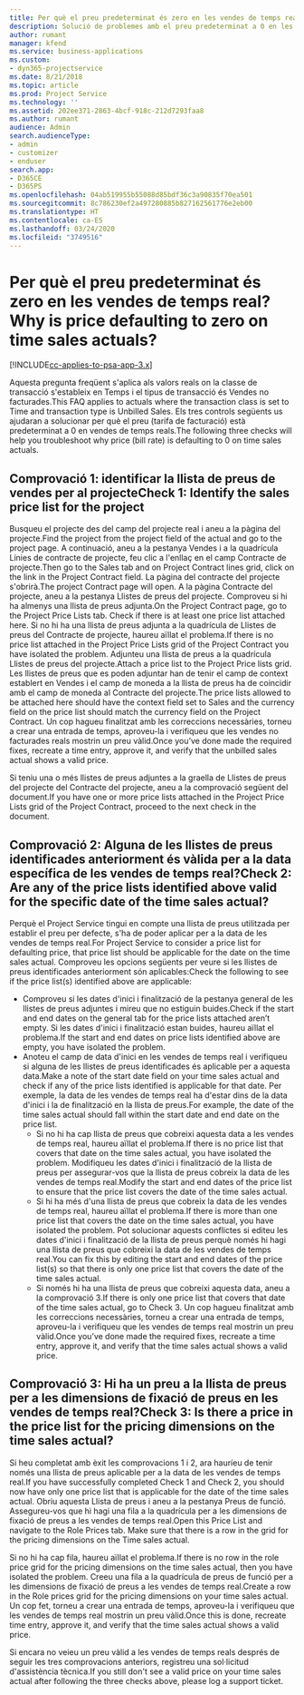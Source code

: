 ```yaml
---
title: Per què el preu predeterminat és zero en les vendes de temps real?
description: Solució de problemes amb el preu predeterminat a 0 en les vendes de temps real.
author: rumant
manager: kfend
ms.service: business-applications
ms.custom:
- dyn365-projectservice
ms.date: 8/21/2018
ms.topic: article
ms.prod: Project Service
ms.technology: ''
ms.assetid: 202ee371-2863-4bcf-918c-212d7293faa8
ms.author: rumant
audience: Admin
search.audienceType:
- admin
- customizer
- enduser
search.app:
- D365CE
- D365PS
ms.openlocfilehash: 04ab519955b55088d85bdf36c3a90835f70ea501
ms.sourcegitcommit: 8c786230ef2a497280885b827162561776e2eb00
ms.translationtype: HT
ms.contentlocale: ca-ES
ms.lasthandoff: 03/24/2020
ms.locfileid: "3749516"
---
```

# <a name="why-is-price-defaulting-to-zero-on-time-sales-actuals"></a><span data-ttu-id="ec879-103">Per què el preu predeterminat és zero en les vendes de temps real?</span><span class="sxs-lookup"><span data-stu-id="ec879-103">Why is price defaulting to zero on time sales actuals?</span></span>

[!INCLUDE[cc-applies-to-psa-app-3.x](../includes/cc-applies-to-psa-app-3x.md)]

<span data-ttu-id="ec879-104">Aquesta pregunta freqüent s'aplica als valors reals on la classe de transacció s'estableix en Temps i el tipus de transacció és Vendes no facturades.</span><span class="sxs-lookup"><span data-stu-id="ec879-104">This FAQ applies to actuals where the transaction class is set to Time and transaction type is Unbilled Sales.</span></span> <span data-ttu-id="ec879-105">Els tres controls següents us ajudaran a solucionar per què el preu (tarifa de facturació) està predeterminat a 0 en vendes de temps reals.</span><span class="sxs-lookup"><span data-stu-id="ec879-105">The following three checks will help you troubleshoot why price (bill rate) is defaulting to 0 on time sales actuals.</span></span>

## <a name="check-1-identify-the-sales-price-list-for-the-project"></a><span data-ttu-id="ec879-106">Comprovació 1: identificar la llista de preus de vendes per al projecte</span><span class="sxs-lookup"><span data-stu-id="ec879-106">Check 1: Identify the sales price list for the project</span></span>

<span data-ttu-id="ec879-107">Busqueu el projecte des del camp del projecte real i aneu a la pàgina del projecte.</span><span class="sxs-lookup"><span data-stu-id="ec879-107">Find the project from the project field of the actual and go to the project page.</span></span> <span data-ttu-id="ec879-108">A continuació, aneu a la pestanya Vendes i a la quadrícula Línies de contracte de projecte, feu clic a l'enllaç en el camp Contracte de projecte.</span><span class="sxs-lookup"><span data-stu-id="ec879-108">Then go to the Sales tab and on Project Contract lines grid, click on the link in the Project Contract field.</span></span> <span data-ttu-id="ec879-109">La pàgina del contracte del projecte s'obrirà.</span><span class="sxs-lookup"><span data-stu-id="ec879-109">The project Contract page will open.</span></span> <span data-ttu-id="ec879-110">A la pàgina Contracte del projecte, aneu a la pestanya Llistes de preus del projecte. Comproveu si hi ha almenys una llista de preus adjunta.</span><span class="sxs-lookup"><span data-stu-id="ec879-110">On the Project Contract page, go to the Project Price Lists tab. Check if there is at least one price list attached here.</span></span> <span data-ttu-id="ec879-111">Si no hi ha una llista de preus adjunta a la quadrícula de Llistes de preus del Contracte de projecte, haureu aïllat el problema.</span><span class="sxs-lookup"><span data-stu-id="ec879-111">If there is no price list attached in the Project Price Lists grid of the Project Contract you have isolated the problem.</span></span> <span data-ttu-id="ec879-112">Adjunteu una llista de preus a la quadrícula Llistes de preus del projecte.</span><span class="sxs-lookup"><span data-stu-id="ec879-112">Attach a price list to the Project Price lists grid.</span></span> <span data-ttu-id="ec879-113">Les llistes de preus que es poden adjuntar han de tenir el camp de context establert en Vendes i el camp de moneda a la llista de preus ha de coincidir amb el camp de moneda al Contracte del projecte.</span><span class="sxs-lookup"><span data-stu-id="ec879-113">The price lists allowed to be attached here should have the context field set to Sales and the currency field on the price list should match the currency field on the Project Contract.</span></span> <span data-ttu-id="ec879-114">Un cop hagueu finalitzat amb les correccions necessàries, torneu a crear una entrada de temps, aproveu-la i verifiqueu que les vendes no facturades reals mostrin un preu vàlid.</span><span class="sxs-lookup"><span data-stu-id="ec879-114">Once you’ve done made the required fixes, recreate a time entry, approve it, and verify that the unbilled sales actual shows a valid price.</span></span> 

<span data-ttu-id="ec879-115">Si teniu una o més llistes de preus adjuntes a la graella de Llistes de preus del projecte del Contracte del projecte, aneu a la comprovació següent del document.</span><span class="sxs-lookup"><span data-stu-id="ec879-115">If you have one or more price lists attached in the Project Price Lists grid of the Project Contract, proceed to the next check in the document.</span></span>

## <a name="check-2-are-any-of-the-price-lists-identified-above-valid-for-the-specific-date-of-the-time-sales-actual"></a><span data-ttu-id="ec879-116">Comprovació 2: Alguna de les llistes de preus identificades anteriorment és vàlida per a la data específica de les vendes de temps real?</span><span class="sxs-lookup"><span data-stu-id="ec879-116">Check 2: Are any of the price lists identified above valid for the specific date of the time sales actual?</span></span>

<span data-ttu-id="ec879-117">Perquè el Project Service tingui en compte una llista de preus utilitzada per establir el preu per defecte, s'ha de poder aplicar per a la data de les vendes de temps real.</span><span class="sxs-lookup"><span data-stu-id="ec879-117">For Project Service to consider a price list for defaulting price, that price list should be applicable for the date on the time sales actual.</span></span> <span data-ttu-id="ec879-118">Comproveu les opcions següents per veure si les llistes de preus identificades anteriorment són aplicables:</span><span class="sxs-lookup"><span data-stu-id="ec879-118">Check the following to see if the price list(s) identified above are applicable:</span></span>
- <span data-ttu-id="ec879-119">Comproveu si les dates d'inici i finalització de la pestanya general de les llistes de preus adjuntes i mireu que no estiguin buides.</span><span class="sxs-lookup"><span data-stu-id="ec879-119">Check if the start and end dates on the general tab for the price lists attached aren’t empty.</span></span> <span data-ttu-id="ec879-120">Si les dates d'inici i finalització estan buides, haureu aïllat el problema.</span><span class="sxs-lookup"><span data-stu-id="ec879-120">If the start and end dates on price lists identified above are empty, you have isolated the problem.</span></span> 
- <span data-ttu-id="ec879-121">Anoteu el camp de data d'inici en les vendes de temps real i verifiqueu si alguna de les llistes de preus identificades és aplicable per a aquesta data.</span><span class="sxs-lookup"><span data-stu-id="ec879-121">Make a note of the start date field on your time sales actual and check if any of the price lists identified is applicable for that date.</span></span> <span data-ttu-id="ec879-122">Per exemple, la data de les vendes de temps real ha d'estar dins de la data d'inici i la de finalització en la llista de preus.</span><span class="sxs-lookup"><span data-stu-id="ec879-122">For example, the date of the time sales actual should fall within the start date and end date on the price list.</span></span> 
    - <span data-ttu-id="ec879-123">Si no hi ha cap llista de preus que cobreixi aquesta data a les vendes de temps real, haureu aïllat el problema.</span><span class="sxs-lookup"><span data-stu-id="ec879-123">If there is no price list that covers that date on the time sales actual, you have isolated the problem.</span></span> <span data-ttu-id="ec879-124">Modifiqueu les dates d'inici i finalització de la llista de preus per assegurar-vos que la llista de preus cobreix la data de les vendes de temps real.</span><span class="sxs-lookup"><span data-stu-id="ec879-124">Modify the start and end dates of the price list to ensure that the price list covers the date of the time sales actual.</span></span> 
    - <span data-ttu-id="ec879-125">Si hi ha més d'una llista de preus que cobreix la data de les vendes de temps real, haureu aïllat el problema.</span><span class="sxs-lookup"><span data-stu-id="ec879-125">If there is more than one price list that covers the date on the time sales actual, you have isolated the problem.</span></span> <span data-ttu-id="ec879-126">Pot solucionar aquests conflictes si editeu les dates d'inici i finalització de la llista de preus perquè només hi hagi una llista de preus que cobreixi la data de les vendes de temps real.</span><span class="sxs-lookup"><span data-stu-id="ec879-126">You can fix this by editing the start and end dates of the price list(s) so that there is only one price list that covers the date of the time sales actual.</span></span> 
    - <span data-ttu-id="ec879-127">Si només hi ha una llista de preus que cobreixi aquesta data, aneu a la comprovació 3.</span><span class="sxs-lookup"><span data-stu-id="ec879-127">If there is only one price list that covers that date of the time sales actual, go to Check 3.</span></span>
<span data-ttu-id="ec879-128">Un cop hagueu finalitzat amb les correccions necessàries, torneu a crear una entrada de temps, aproveu-la i verifiqueu que les vendes de temps real mostrin un preu vàlid.</span><span class="sxs-lookup"><span data-stu-id="ec879-128">Once you’ve done made the required fixes, recreate a time entry, approve it, and verify that the time sales actual shows a valid price.</span></span>

## <a name="check-3-is-there-a-price-in-the-price-list-for-the-pricing-dimensions-on-the-time-sales-actual"></a><span data-ttu-id="ec879-129">Comprovació 3: Hi ha un preu a la llista de preus per a les dimensions de fixació de preus en les vendes de temps real?</span><span class="sxs-lookup"><span data-stu-id="ec879-129">Check 3: Is there a price in the price list for the pricing dimensions on the time sales actual?</span></span>

<span data-ttu-id="ec879-130">Si heu completat amb èxit les comprovacions 1 i 2, ara hauríeu de tenir només una llista de preus aplicable per a la data de les vendes de temps real.</span><span class="sxs-lookup"><span data-stu-id="ec879-130">If you have successfully completed Check 1 and Check 2, you should now have only one price list that is applicable for the date of the time sales actual.</span></span> <span data-ttu-id="ec879-131">Obriu aquesta Llista de preus i aneu a la pestanya Preus de funció. Assegureu-vos que hi hagi una fila a la quadrícula per a les dimensions de fixació de preus a les vendes de temps real.</span><span class="sxs-lookup"><span data-stu-id="ec879-131">Open this Price List and navigate to the Role Prices tab. Make sure that there is a row in the grid for the pricing dimensions on the Time sales actual.</span></span>

<span data-ttu-id="ec879-132">Si no hi ha cap fila, haureu aïllat el problema.</span><span class="sxs-lookup"><span data-stu-id="ec879-132">If there is no row in the role price grid for the pricing dimensions on the time sales actual, then you have isolated the problem.</span></span> <span data-ttu-id="ec879-133">Creeu una fila a la quadrícula de preus de funció per a les dimensions de fixació de preus a les vendes de temps real.</span><span class="sxs-lookup"><span data-stu-id="ec879-133">Create a row in the Role prices grid for the pricing dimensions on your time sales actual.</span></span> <span data-ttu-id="ec879-134">Un cop fet, torneu a crear una entrada de temps, aproveu-la i verifiqueu que les vendes de temps real mostrin un preu vàlid.</span><span class="sxs-lookup"><span data-stu-id="ec879-134">Once this is done, recreate time entry, approve it, and verify that the time sales actual shows a valid price.</span></span>

<span data-ttu-id="ec879-135">Si encara no veieu un preu vàlid a les vendes de temps reals després de seguir les tres comprovacions anteriors, registreu una sol·licitud d'assistència tècnica.</span><span class="sxs-lookup"><span data-stu-id="ec879-135">If you still don't see a valid price on your time sales actual after following the three checks above, please log a support ticket.</span></span> 

